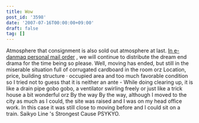 ```yaml
---
title: Wow
post_id: '3598'
date: '2007-07-16T00:00:00+09:00'
draft: false
tag: []
---
```


Atmosphere that consignment is also sold out atmosphere at last. [In e-danmaq personal mail order](http://e.danmaq.com/) , we will continue to distribute the dream end drama for the time being so please. Well, moving has ended, but still in the miserable situation full of corrugated cardboard in the room orz Location, price, building structure · occupied area and too much favorable condition so I tried not to guess that it is neither an ante - While doing clearing up, it is like a drain pipe gobo gobo, a ventilator swirling freely or just like a trick house a bit wonderful orz By the way By the way, although I moved to the city as much as I could, the site was raised and I was on my head office work. In this case it was still close to moving before and I could sit on a train. Saikyo Line 's Strongest Cause PSYKYO.